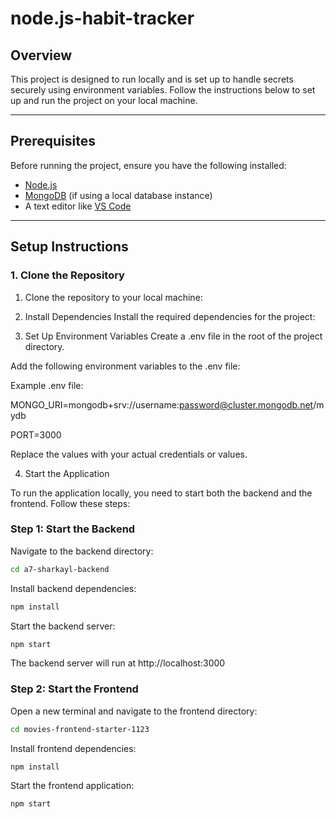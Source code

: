 # node.js-habit-tracker

## Overview
This project is designed to run locally and is set up to handle secrets securely using environment variables. Follow the instructions below to set up and run the project on your local machine.

---

## Prerequisites
Before running the project, ensure you have the following installed:

- [Node.js](https://nodejs.org/) 
- [MongoDB](https://www.mongodb.com/) (if using a local database instance)
- A text editor like [VS Code](https://code.visualstudio.com/)

---

## Setup Instructions

### 1. Clone the Repository
1. Clone the repository to your local machine:

2. Install Dependencies
Install the required dependencies for the project:

3. Set Up Environment Variables
Create a .env file in the root of the project directory.

Add the following environment variables to the .env file:

Example .env file:

MONGO_URI=mongodb+srv://username:password@cluster.mongodb.net/mydb

PORT=3000

Replace the values with your actual credentials or values.



4. Start the Application


To run the application locally, you need to start both the backend and the frontend. Follow these steps:

### Step 1: Start the Backend

Navigate to the backend directory:
 ```bash
 cd a7-sharkayl-backend
```

Install backend dependencies:

 ```bash
npm install
```
Start the backend server:

 ```bash
npm start
```

The backend server will run at http://localhost:3000 

### Step 2: Start the Frontend
Open a new terminal and navigate to the frontend directory:

```bash
cd movies-frontend-starter-1123
```

Install frontend dependencies:

```bash
npm install
```

Start the frontend application:

```bash
npm start
```






